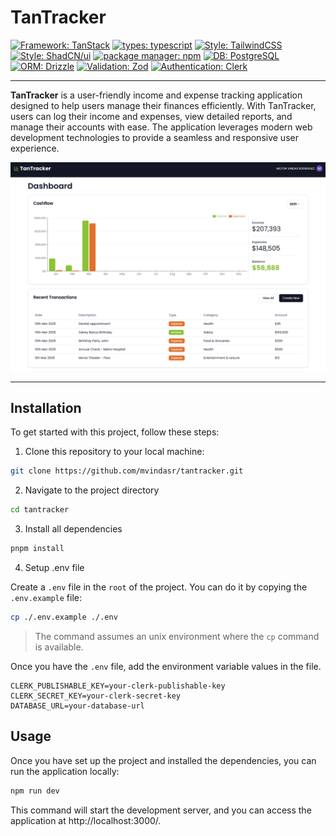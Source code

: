 # TanTracker

[![Framework: TanStack](https://img.shields.io/badge/framework-tanstack-blue.svg)](https://tanstack.com/)
[![types: typescript](https://img.shields.io/badge/types-typescript-blue.svg)](https://www.typescriptlang.org)
[![Style: TailwindCSS](https://img.shields.io/badge/style-tailwindcss-blue.svg)](https://tailwindcss.com/docs/installation)
[![Style: ShadCN/ui](https://img.shields.io/badge/style-shadCN-blue.svg)](https://ui.shadcn.com/)
[![package manager: npm](https://img.shields.io/badge/package_manager-npm-blue.svg)](https://www.npmjs.com/)
[![DB: PostgreSQL](https://img.shields.io/badge/database-postgresql-blue.svg)](https://www.postgresql.org/)
[![ORM: Drizzle](https://img.shields.io/badge/orm-drizzle-blue.svg)](https://orm.drizzle.team/)
[![Validation: Zod](https://img.shields.io/badge/validation-zod-blue.svg)](https://zod.dev/)
[![Authentication: Clerk](https://img.shields.io/badge/authentication-clerk-blue.svg)](https://clerk.dev/)

---

**TanTracker** is a user-friendly income and expense tracking application designed to help users manage their finances efficiently. With TanTracker, users can log their income and expenses, view detailed reports, and manage their accounts with ease. The application leverages modern web development technologies to provide a seamless and responsive user experience.

![TanTracker Screenshot](./public/assets/TanTracker.png)

---

## Installation

To get started with this project, follow these steps:

1. Clone this repository to your local machine:

```bash
git clone https://github.com/mvindasr/tantracker.git
```

2. Navigate to the project directory

```bash
cd tantracker
```

3. Install all dependencies

```bash
pnpm install
```

4. Setup .env file

Create a `.env` file in the `root` of the project. You can do it by copying the `.env.example` file:

```bash
cp ./.env.example ./.env
```

> The command assumes an unix environment where the `cp` command is available.

Once you have the `.env` file, add the environment variable values in the file.

```env
CLERK_PUBLISHABLE_KEY=your-clerk-publishable-key
CLERK_SECRET_KEY=your-clerk-secret-key
DATABASE_URL=your-database-url
```

## Usage

Once you have set up the project and installed the dependencies, you can run the application locally:

```bash
npm run dev
```

This command will start the development server, and you can access the application at http://localhost:3000/.

